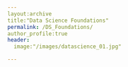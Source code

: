 ```yaml
---
layout:archive
title:"Data Science Foundations"
permalink: /DS_Foundations/
author_profile:true
header:
  image:"/images/datascience_01.jpg"

---
```


